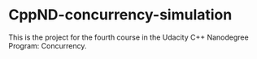 # CppND-concurrency-simulation
This is the project for the fourth course in the Udacity C++ Nanodegree Program: Concurrency.
